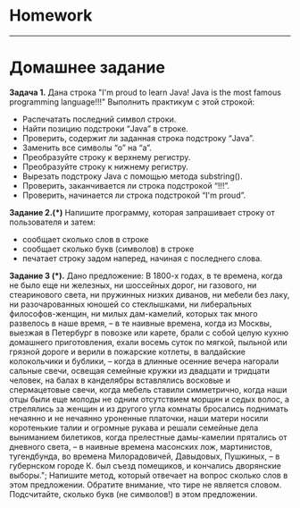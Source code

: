 # Homework


_______________________________________________________

# Домашнее задание

**Задача 1.**
Дана строка "I'm proud to learn Java! Java is the most famous programming language!!!"
Выполнить практикум с этой строкой:

* Распечатать последний символ строки.
* Найти позицию подстроки “Java” в строке.
* Проверить, содержит ли заданная строка подстроку “Java”.
* Заменить все символы “o” на “a”.
* Преобразуйте строку к верхнему регистру.
* Преобразуйте строку к нижнему регистру.
* Вырезать подстроку Java c помощью метода substring().
* Проверить, заканчивается ли строка подстрокой “!!!”.
* Проверить, начинается ли строка подстрокой “I'm proud”.

**Задание 2.(*)**
Напишите программу, которая запрашивает строку от пользователя и затем:
- сообщает сколько слов в строке
- сообщает сколько букв (символов) в строке
- печатает строку задом наперед, начиная с последнего слова.

**Задание 3 (*).**
Дано предложение:
В 1800-х годах, в те времена, когда не было еще ни железных, ни шоссейных дорог, ни газового, ни стеаринового света, ни пружинных низких диванов, ни мебели без лаку, ни разочарованных юношей со стеклышками, ни либеральных философов-женщин, ни милых дам-камелий, которых так много развелось в наше время, – в те наивные времена, когда из Москвы, выезжая в Петербург в повозке или карете, брали с собой целую кухню домашнего приготовления, ехали восемь суток по мягкой, пыльной или грязной дороге и верили в пожарские котлеты, в валдайские колокольчики и бублики, – когда в длинные осенние вечера нагорали сальные свечи, освещая семейные кружки из двадцати и тридцати человек, на балах в канделябры вставлялись восковые и спермацетовые свечи, когда мебель ставили симметрично, когда наши отцы были еще молоды не одним отсутствием морщин и седых волос, а стрелялись за женщин и из другого угла комнаты бросались поднимать нечаянно и не нечаянно уроненные платочки, наши матери носили коротенькие талии и огромные рукава и решали семейные дела выниманием билетиков, когда прелестные дамы-камелии прятались от дневного света, – в наивные времена масонских лож, мартинистов, тугендбунда, во времена Милорадовичей, Давыдовых, Пушкиных, – в губернском городе К. был съезд помещиков, и кончались дворянские выборы.";
Напишите метод, который отвечает на вопрос сколько слов в этом предложении.
Обратите внимание, что тире не является словом.
Подсчитайте, сколько букв (не символов!) в этом предложении. 
